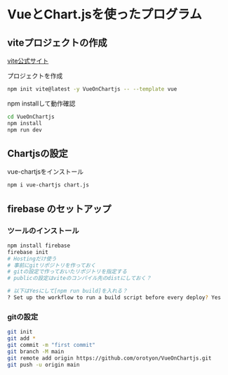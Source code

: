 # VueとChart.jsを使ったプログラム
## viteプロジェクトの作成 
[vite公式サイト](https://ja.vitejs.dev/guide/)

プロジェクトを作成
```sh
npm init vite@latest -y VueOnChartjs -- --template vue
```

npm installして動作確認
```sh
cd VueOnChartjs
npm install
npm run dev
```

## Chartjsの設定
vue-chartjsをインストール
```sh
npm i vue-chartjs chart.js
```

## firebase のセットアップ
### ツールのインストール
```sh
npm install firebase
firebase init
# Hostingだけ使う
# 事前にgitリポジトリを作っておく
# gitの設定で作っておいたリポジトリを指定する
# publicの設定はviteのコンパイル先のdistにしておく？

# 以下はYesにして[npm run build]を入れる？
? Set up the workflow to run a build script before every deploy? Yes
```

### gitの設定
```sh
git init
git add *
git commit -m "first commit"
git branch -M main
git remote add origin https://github.com/orotyon/VueOnChartjs.git
git push -u origin main

